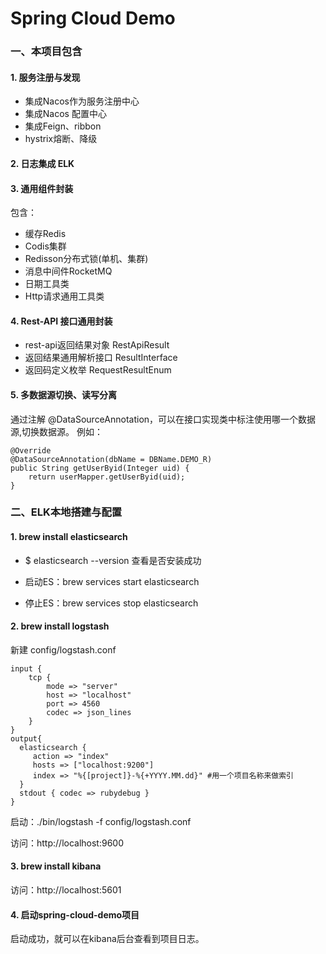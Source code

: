 # Spring Cloud Demo


### 一、本项目包含

#### 1. 服务注册与发现

 - 集成Nacos作为服务注册中心
 - 集成Nacos 配置中心
 - 集成Feign、ribbon
 - hystrix熔断、降级

#### 2. 日志集成 ELK

#### 3. 通用组件封装

  包含：
  - 缓存Redis
  - Codis集群
  - Redisson分布式锁(单机、集群)
  - 消息中间件RocketMQ
  - 日期工具类
  - Http请求通用工具类

#### 4. Rest-API 接口通用封装

- rest-api返回结果对象 RestApiResult
- 返回结果通用解析接口 ResultInterface
- 返回码定义枚举 RequestResultEnum

#### 5. 多数据源切换、读写分离

通过注解 @DataSourceAnnotation，可以在接口实现类中标注使用哪一个数据源,切换数据源。
例如：
````
@Override
@DataSourceAnnotation(dbName = DBName.DEMO_R)
public String getUserByid(Integer uid) {
    return userMapper.getUserByid(uid);
}
````

### 二、ELK本地搭建与配置

#### 1. brew install elasticsearch
- $ elasticsearch --version 查看是否安装成功

- 启动ES：brew services start elasticsearch
- 停止ES：brew services stop elasticsearch

#### 2. brew install logstash

新建 config/logstash.conf
````
input {
    tcp {
        mode => "server"
        host => "localhost"
        port => 4560
        codec => json_lines
    }
}
output{
  elasticsearch {
     action => "index"
     hosts => ["localhost:9200"]
     index => "%{[project]}-%{+YYYY.MM.dd}" #用一个项目名称来做索引
  }
  stdout { codec => rubydebug }
}
````
启动：./bin/logstash -f config/logstash.conf

访问：http://localhost:9600


#### 3. brew install kibana

访问：http://localhost:5601

#### 4. 启动spring-cloud-demo项目

启动成功，就可以在kibana后台查看到项目日志。

